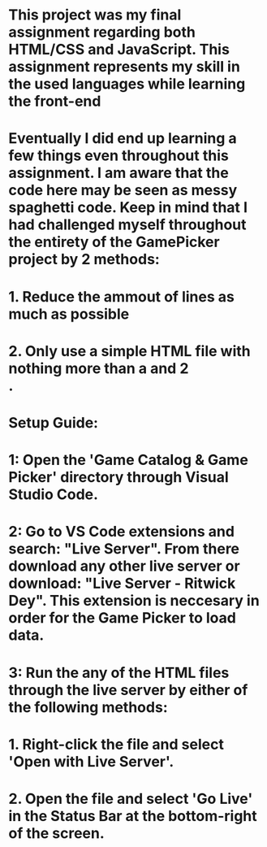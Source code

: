 # This project was my final assignment regarding both HTML/CSS and JavaScript. This assignment represents my skill in the used languages while learning the front-end
# Eventually I did end up learning a few things even throughout this assignment. I am aware that the code here may be seen as messy spaghetti code. Keep in mind that I had challenged myself throughout the entirety of the GamePicker project by 2 methods:
# 1. Reduce the ammout of lines as much as possible 
# 2. Only use a simple HTML file with nothing more than a <body> and 2 <div>.

# Setup Guide:
# 1: Open the 'Game Catalog & Game Picker' directory through Visual Studio Code.
# 2: Go to VS Code extensions and search: "Live Server". From there download any other live server or download: "Live Server - Ritwick Dey". This extension is neccesary in order for the Game Picker to load data.
# 3: Run the any of the HTML files through the live server by either of the following methods:
# 1. Right-click the file and select 'Open with Live Server'.
# 2. Open the file and select 'Go Live' in the Status Bar at the bottom-right of the screen.